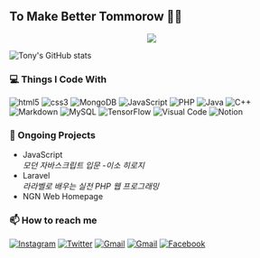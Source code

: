 ## To Make Better Tommorow 👨‍💻
<div align=center>
  <a href="https://hits.seeyoufarm.com"><img src="https://hits.seeyoufarm.com/api/count/incr/badge.svg?url=https%3A%2F%2Fgithub.com%2Fvanillacake369&count_bg=%2379C83D&title_bg=%23555555&icon=&icon_color=%23E7E7E7&title=hits&edge_flat=false"/></a>
</div>

![Tony's GitHub stats](https://github-readme-stats.vercel.app/api?username=vanillacake369&theme=radical&show_icons=true)


### 💻 Things I Code With
<p>
  <img alt="html5" src="https://img.shields.io/badge/HTML5-E34F26?style=for-the-badge&logo=html5&logoColor=white" />
  <img alt="css3" src="https://img.shields.io/badge/CSS3-1572B6?style=for-the-badge&logo=css3&logoColor=white" />
  <img alt="MongoDB" src="https://img.shields.io/badge/MongoDB-4EA94B?style=for-the-badge&logo=mongodb&logoColor=white" />
  <img alt="JavaScript" src="https://img.shields.io/badge/JavaScript-F7DF1E?style=for-the-badge&logo=javascript&logoColor=black" />
  <img alt="PHP" src="https://img.shields.io/badge/C-00599C?style=for-the-badge&logo=c&logoColor=white" />
  <img alt="Java" src="https://img.shields.io/badge/Java-ED8B00?style=for-the-badge&logo=java&logoColor=white"/>
  <img alt="C++" src="https://img.shields.io/badge/C%2B%2B-00599C?style=for-the-badge&logo=c%2B%2B&logoColor=white"/>
  <img alt="Markdown" src="https://img.shields.io/badge/Markdown-000000?style=for-the-badge&logo=markdown&logoColor=white"/>
  <img alt="MySQL" src="https://img.shields.io/badge/MySQL-00000F?style=for-the-badge&logo=mysql&logoColor=white" />
  <img alt="TensorFlow" src="https://img.shields.io/badge/TensorFlow-FF6F00?style=for-the-badge&logo=tensorflow&logoColor=white" />
  <img alt="Visual Code" src="https://img.shields.io/badge/Visual_Studio_Code-0078D4?style=for-the-badge&logo=visual%20studio%20code&logoColor=white" />
  <img alt="Notion" src="https://img.shields.io/badge/Notion-000000?style=for-the-badge&logo=notion&logoColor=white" />
</p>

### 🚩 Ongoing Projects
<ul>
  <li><a herf="https://vanillacake369.notion.site/JavaScript-9bda09cd3fc3426da577534eca8d5b57">JavaScript</a><br/><i>모던 자바스크립트 입문 -이소 히로지</i></li>
  <li><a herf="https://vanillacake369.notion.site/Laravel-6713e93313b6459ca60769723ba22604">Laravel</a><br/><i>라라벨로 배우는 실전 PHP 웹 프로그래밍</i></li>
  <li><a herf="https://vanillacake369.notion.site/NGN-Homepage-Prj-0c08243113314c06b6d37fc1622d7725">NGN Web Homepage</a></li>
</ul>

### 📫 How to reach me
<p>
  <a href="https://www.instagram.com/iamwhtiam247/" target="_blank"><img alt="Instagram" src="https://img.shields.io/badge/Instagram-E4405F?style=for-the-badge&logo=instagram&logoColor=white"/></a>
  <a href="https://twitter.com/tonyluvvanilla" target="_blank"><img alt="Twitter" src="https://img.shields.io/badge/Twitter-1DA1F2?style=for-the-badge&logo=twitter&logoColor=white"/></a>
  <a href="mailto:lonelynight1026@gmail.com" target="_blank"><img alt="Gmail" src="https://img.shields.io/badge/Gmail-D14836?style=for-the-badge&logo=gmail&logoColor=white"/></a>
  <a href="mailto:lonelynight1026@gmail.com" target="_blank"><img alt="Gmail" src="https://img.shields.io/badge/Gmail-D14836?style=for-the-badge&logo=gmail&logoColor=white"/></a>
  <a href="https://www.facebook.com/profile.php?id=100079776026065" target="_blank"><img alt="Facebook" src="https://img.shields.io/badge/Facebook-1877F2?style=for-the-badge&logo=facebook&logoColor=white"/></a>

  
</p>
<!--
Reference : 
1. https://dev.to/envoy_/150-badges-for-github-pnk#car
2. https://github.com/thmsgbrt
3. https://zzsza.github.io/development/2020/07/10/make-github-profile-readme/
4. https://github.com/anuraghazra/github-readme-stats
-->
<!--
**vanillacake369/vanillacake369** is a ✨ _special_ ✨ repository because its `README.md` (this file) appears on your GitHub profile.

Here are some ideas to get you started:

- 🔭 I’m currently working on ...
- 🌱 I’m currently learning ...
- 👯 I’m looking to collaborate on ...
- 🤔 I’m looking for help with ...
- 💬 Ask me about ...
- 📫 How to reach me: ...
- 😄 Pronouns: ...
- ⚡ Fun fact: ...
-->
